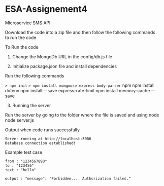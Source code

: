 # ESA-Assignement4
Microservice SMS API

Download the code into a zip file and then follow the following commands to run the code

To Run the code

1. Change the MongoDb URL in the config/db.js file

2. Initialize package.json file and install dependencies

Run the following commands 

```> npm init```
```> npm install mongoose express body-parser```
npm npm install dotenv
npm install --save express-rate-limit
npm install memory-cache --save

3. Running the server 
 
 Run the server by going to the folder where the file is saved and using node node server.js 
 
 Output when code runs successfully
 ```
 Server running at http://localhost:3000
 Database connection established!
 ```
 
 Example test case
 ```
 from : "1234567890"
 to : "123456"
 text : "hello"
 
 output : "message": "Forbidden.... Authorization failed."
```
